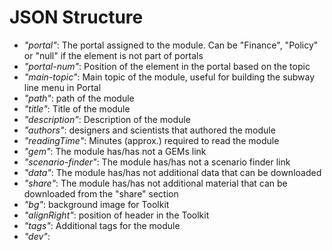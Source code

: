 # JSON Structure
- *"portal"*: The portal assigned to the module. Can be "Finance", "Policy" or "null" if the element is not part of portals
- *"portal-num"*: Position of the element in the portal based on the topic
- *"main-topic"*: Main topic of the module, useful for building the subway line menu in Portal
- *"path"*: path of the module
- *"title"*: Title of the module
- *"description"*: Description of the module
- *"authors"*: designers and scientists that authored the module
- *"readingTime"*: Minutes (approx.) required to read the module
- *"gem"*: The module has/has not a GEMs link
- *"scenario-finder"*: The module has/has not a scenario finder link
- *"data"*: The module has/has not additional data that can be downloaded
- *"share"*: The module has/has not additional material that can be downloaded from the "share" section
- *"bg"*: background image for Toolkit
- *"alignRight"*: position of header in the Toolkit
- *"tags"*: Additional tags for the module
- *"dev"*:
